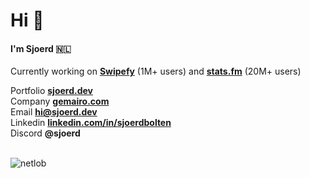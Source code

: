 <h1 align="left">Hi 👋</h1>
<h4 align="left">I'm Sjoerd 🇳🇱</h4>

Currently working on **[Swipefy](https://swipefy.app)** (1M+ users) and **[stats.fm](https://stats.fm)** (20M+ users)


Portfolio **[sjoerd.dev](https://sjoerd.dev/)**<br>
Company **[gemairo.com](https://gemairo.dev/)**<br>
Email **[hi@sjoerd.dev](mailto:hi@sjoerd.dev)**<br>
Linkedin **[linkedin.com/in/sjoerdbolten](https://linkedin.com/in/sjoerdbolten)**<br>
Discord **@sjoerd**<br>
<br>
<p align="left"> <img src="https://komarev.com/ghpvc/?username=netlob" alt="netlob" /> </p>
